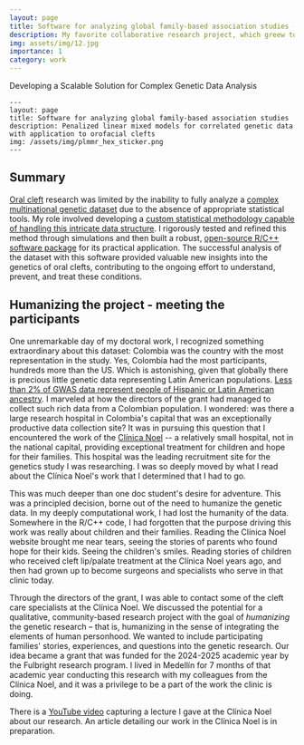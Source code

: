 ```yaml
---
layout: page
title: Software for analyzing global family-based association studies - penalized linear mixed models for correlated genetic data with application to orofacial clefts
description: My favorite collaborative research project, which greew to become my doctoral dissertation
img: assets/img/12.jpg
importance: 1
category: work
---
```


Developing a Scalable Solution for Complex Genetic Data Analysis

```         
---
layout: page
title: Software for analyzing global family-based association studies
description: Penalized linear mixed models for correlated genetic data with application to orofacial clefts
img: /assets/img/plmmr_hex_sticker.png
---
```

## Summary

[Oral cleft](https://www.cdc.gov/birth-defects/about/cleft-lip-cleft-palate.html) research was limited by the inability to fully analyze a [complex multinational genetic dataset](https://www.ncbi.nlm.nih.gov/projects/gap/cgi-bin/study.cgi?study_id=phs000774.v2.p1) due to the absence of appropriate statistical tools. My role involved developing a [custom statistical methodology capable of handling this intricate data structure](https://arxiv.org/pdf/2503.14374). I rigorously tested and refined this method through simulations and then built a robust, [open-source R/C++ software package](https://arxiv.org/pdf/2502.01577) for its practical application. The successful analysis of the dataset with this software provided valuable new insights into the genetics of oral clefts, contributing to the ongoing effort to understand, prevent, and treat these conditions.

## Humanizing the project - meeting the participants

One unremarkable day of my doctoral work, I recognized something extraordinary about this dataset: Colombia was the country with the most representation in the study. Yes, Colombia had the most participants, hundreds more than the US. Which is astonishing, given that globally there is precious little genetic data representing Latin American populations. [Less than 2% of GWAS data represent people of Hispanic or Latin American ancestry](https://www.gwasdiversitymonitor.com/). I marveled at how the directors of the grant had managed to collect such rich data from a Colombian population. I wondered: was there a large research hospital in Colombia's capital that was an exceptionally productive data collection site? It was in pursuing this question that I encountered the work of the [Clínica Noel](https://www.clinicanoel.org.co/) -- a relatively small hospital, not in the national capital, providing exceptional treatment for children and hope for their families. This hospital was the leading recruitment site for the genetics study I was researching. I was so deeply moved by what I read about the Clínica Noel's work that I determined that I had to go.

This was much deeper than one doc student's desire for adventure. This was a principled decision, borne out of the need to humanize the genetic data. In my deeply computational work, I had lost the humanity of the data. Somewhere in the R/C++ code, I had forgotten that the purpose driving this work was really about children and their families. Reading the Clínica Noel website brought me near tears, seeing the stories of parents who found hope for their kids. Seeing the children's smiles. Reading stories of children who received cleft lip/palate treatment at the Clínica Noel years ago, and then had grown up to become surgeons and specialists who serve in that clinic today.

Through the directors of the grant, I was able to contact some of the cleft care specialists at the Clínica Noel. We discussed the potential for a qualitative, community-based research project with the goal of *humanizing* the genetic research – that is, humanizing in the sense of integrating the elements of human personhood. We wanted to include participating families' stories, experiences, and questions into the genetic research. Our idea became a grant that was funded for the 2024-2025 academic year by the Fulbright research program. I lived in Medellín for 7 months of that academic year conducting this research with my colleagues from the Clínica Noel, and it was a privilege to be a part of the work the clinic is doing.

There is a [YouTube video](https://youtu.be/d6GmacAkWkY) capturing a lecture I gave at the Clínica Noel about our research. An article detailing our work in the Clínica Noel is in preparation.
